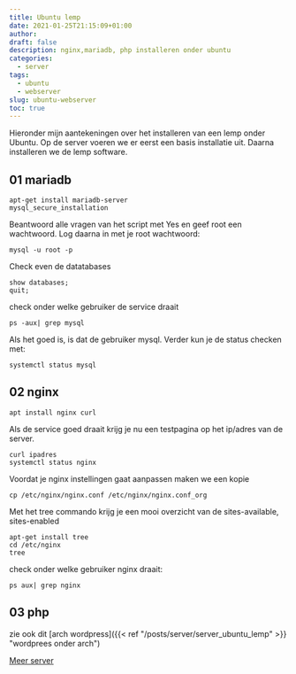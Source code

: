 ```yaml
---
title: Ubuntu lemp
date: 2021-01-25T21:15:09+01:00
author:
draft: false
description: nginx,mariadb, php installeren onder ubuntu
categories:
  - server
tags:
  - ubuntu
  - webserver
slug: ubuntu-webserver
toc: true
---
```


Hieronder mijn aantekeningen over het installeren van een lemp onder Ubuntu. Op de server voeren we er eerst een basis installatie uit. Daarna installeren we de lemp software.

<!--more-->

## 01 mariadb

    apt-get install mariadb-server
    mysql_secure_installation

Beantwoord alle vragen van het script met Yes en geef root een wachtwoord.
Log daarna in met je root wachtwoord:

    mysql -u root -p

Check even de datatabases

    show databases;
    quit;

check onder welke gebruiker de service draait

    ps -aux| grep mysql

Als het goed is, is dat de gebruiker mysql.
Verder kun je de status checken met:

    systemctl status mysql

## 02 nginx

    apt install nginx curl

Als de service goed draait krijg je nu een testpagina op het ip/adres van de server.

    curl ipadres
    systemctl status nginx

Voordat je nginx instellingen gaat aanpassen maken we een kopie

    cp /etc/nginx/nginx.conf /etc/nginx/nginx.conf_org

Met het tree commando krijg je een mooi overzicht van de sites-available, sites-enabled

    apt-get install tree
    cd /etc/nginx
    tree

check onder welke gebruiker nginx draait:

    ps aux| grep nginx

## 03 php

zie ook dit [arch wordpress]({{< ref "/posts/server/server_ubuntu_lemp" >}} "wordprees onder arch")

[Meer server](/categories/server)
